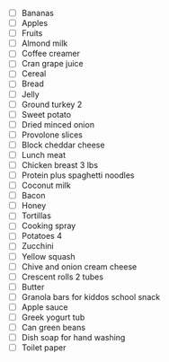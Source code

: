 - [ ] Bananas
- [ ] Apples
- [ ] Fruits
- [ ] Almond milk
- [ ] Coffee creamer
- [ ] Cran grape juice 
- [ ] Cereal
- [ ] Bread
- [ ] Jelly
- [ ] Ground turkey 2
- [ ] Sweet potato
- [ ] Dried minced onion
- [ ] Provolone slices
- [ ] Block cheddar cheese
- [ ] Lunch meat
- [ ] Chicken breast 3 lbs
- [ ] Protein plus spaghetti noodles
- [ ] Coconut milk
- [ ] Bacon
- [ ] Honey
- [ ] Tortillas
- [ ] Cooking spray
- [ ] Potatoes 4
- [ ] Zucchini 
- [ ] Yellow squash
- [ ] Chive and onion cream cheese
- [ ] Crescent rolls 2 tubes
- [ ] Butter
- [ ] Granola bars for kiddos school snack 
- [ ] Apple sauce
- [ ] Greek yogurt tub
- [ ] Can green beans
- [ ] Dish soap for hand washing
- [ ] Toilet paper
